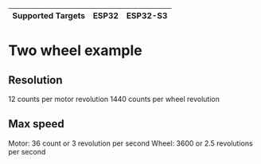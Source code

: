 | Supported Targets | ESP32 | ESP32-S3 |
| ----------------- | ----- | -------- |

# Two wheel example

## Resolution

12 counts per motor revolution
1440 counts per wheel revolution

## Max speed

Motor: 36 count or 3 revolution per second
Wheel: 3600 or 2.5 revolutions per second

